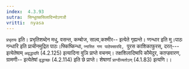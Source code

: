 ```yaml
---
index:  4.3.93
sutra:  सिन्धुतक्षसिलादिभ्योऽणञौ
vritti:  nyasa
---
```


`प्रभृतयः` इति। प्रभृतिशब्देन मधु, वसन्त, कम्बोज, साल्व,कश्मीर-- इत्येते गृह्यन्ते। प्गन्धार इति मु।पाठः गन्धारि इति प्राचीनमुद्रित पाठः।फ्किष्किन्धा, `प्नास्ति गण पाठेफ्सारदि, `पुरस काशिकाफुरस्, दरत्--- इत्येतेषाम् `अवृद्धादपि` (4.2.125) इत्यादिना वुञि प्राप्ते वचनम्। तक्षशिलादिष्वपि कौमेदुर, काण़्डवारण, ग्रामणी-- इत्येतेषां `वृद्धाच्छः` (4.2.114) इति छे प्राप्ते। शेषाणां `प्राग्दीव्यतोऽण्` (4.1.83) इत्यणि।।

